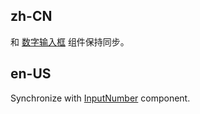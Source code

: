 ## zh-CN

和 [数字输入框](/components/input-number/) 组件保持同步。

## en-US

Synchronize with [InputNumber](/components/input-number/) component.
